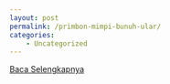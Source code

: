 ```yaml
---
layout: post
permalink: /primbon-mimpi-bunuh-ular/
categories:
    - Uncategorized
---
```


[Baca Selengkapnya](/01)